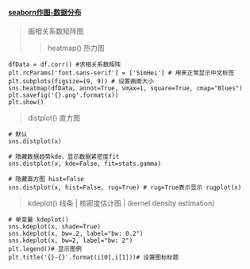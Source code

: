 #### [seaborn作图-数据分布](https://blog.csdn.net/wuzlun/article/details/80319394)
> 画相关系数矩阵图
>> heatmap() 热力图
```
dfData = df.corr() #求相关系数矩阵
plt.rcParams['font.sans-serif'] = ['SimHei'] # 用来正常显示中文标签
plt.subplots(figsize=(9, 9)) # 设置画面大小
sns.heatmap(dfData, annot=True, vmax=1, square=True, cmap="Blues")
plt.savefig('{}.png'.format(x))
plt.show()
```

> distplot() 直方图
```
# 默认
sns.distplot(x) 

# 隐藏数据趋势kde，显示数据紧密度fit
sns.distplot(x, kde=False, fit=stats.gamma)

# 隐藏直方图 hist=False
sns.distplot(x, hist=False, rug=True) # rug=True表示显示 rugplot(x)
```

> kdeplot() 线条 | 核密度估计图 | (kernel density estimation)
```
# 单变量 kdeplot()
sns.kdeplot(x, shade=True)
sns.kdeplot(x, bw=.2, label="bw: 0.2")
sns.kdeplot(x, bw=2, label="bw: 2")
plt.legend()# 显示图例
plt.title('{}-{}'.format(i[0],i[1]))# 设置图标标题
```
